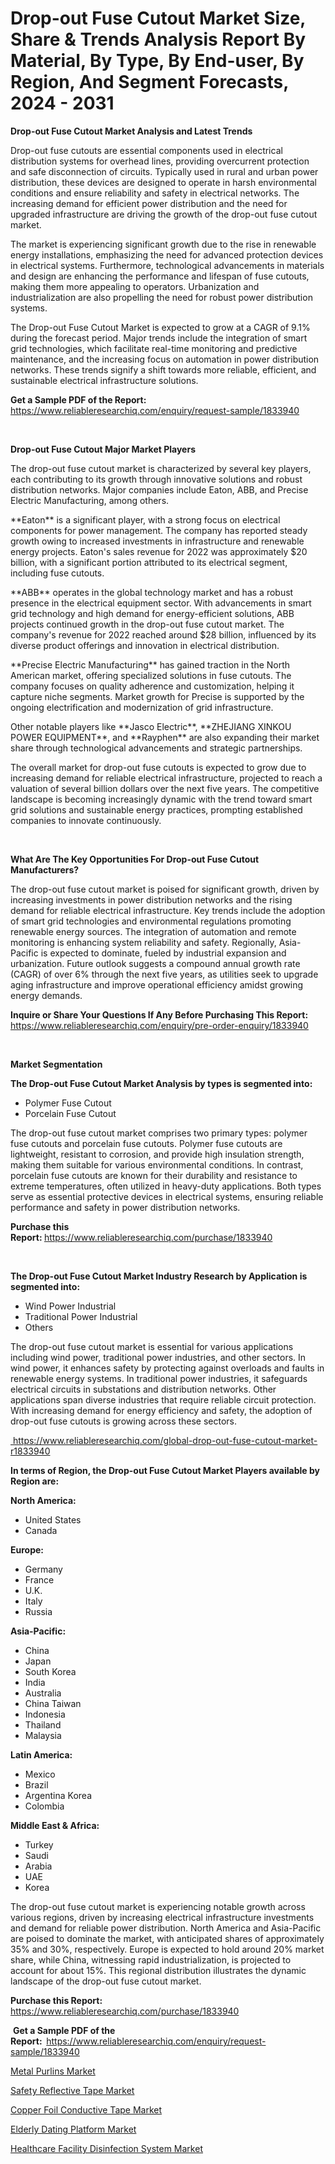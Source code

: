 <p><h1>Drop-out Fuse Cutout Market Size, Share & Trends Analysis Report By Material, By Type, By End-user, By Region, And Segment Forecasts, 2024 - 2031</h1></p><p><strong>Drop-out Fuse Cutout Market Analysis and Latest Trends</strong></p>
<p><p>Drop-out fuse cutouts are essential components used in electrical distribution systems for overhead lines, providing overcurrent protection and safe disconnection of circuits. Typically used in rural and urban power distribution, these devices are designed to operate in harsh environmental conditions and ensure reliability and safety in electrical networks. The increasing demand for efficient power distribution and the need for upgraded infrastructure are driving the growth of the drop-out fuse cutout market.</p><p>The market is experiencing significant growth due to the rise in renewable energy installations, emphasizing the need for advanced protection devices in electrical systems. Furthermore, technological advancements in materials and design are enhancing the performance and lifespan of fuse cutouts, making them more appealing to operators. Urbanization and industrialization are also propelling the need for robust power distribution systems.</p><p>The Drop-out Fuse Cutout Market is expected to grow at a CAGR of 9.1% during the forecast period. Major trends include the integration of smart grid technologies, which facilitate real-time monitoring and predictive maintenance, and the increasing focus on automation in power distribution networks. These trends signify a shift towards more reliable, efficient, and sustainable electrical infrastructure solutions.</p></p>
<p><strong>Get a Sample PDF of the Report:&nbsp;</strong> <a href="https://www.reliableresearchiq.com/enquiry/request-sample/1833940?utm_campaign=104&utm_medium=2&utm_source=Github&utm_content=ia&utm_term=17102024&utm_id=drop-out-fuse-cutout">https://www.reliableresearchiq.com/enquiry/request-sample/1833940</a></p>
<p>&nbsp;</p>
<p><strong>Drop-out Fuse Cutout Major Market Players</strong></p>
<p><p>The drop-out fuse cutout market is characterized by several key players, each contributing to its growth through innovative solutions and robust distribution networks. Major companies include Eaton, ABB, and Precise Electric Manufacturing, among others.</p><p>**Eaton** is a significant player, with a strong focus on electrical components for power management. The company has reported steady growth owing to increased investments in infrastructure and renewable energy projects. Eaton's sales revenue for 2022 was approximately $20 billion, with a significant portion attributed to its electrical segment, including fuse cutouts.</p><p>**ABB** operates in the global technology market and has a robust presence in the electrical equipment sector. With advancements in smart grid technology and high demand for energy-efficient solutions, ABB projects continued growth in the drop-out fuse cutout market. The company's revenue for 2022 reached around $28 billion, influenced by its diverse product offerings and innovation in electrical distribution.</p><p>**Precise Electric Manufacturing** has gained traction in the North American market, offering specialized solutions in fuse cutouts. The company focuses on quality adherence and customization, helping it capture niche segments. Market growth for Precise is supported by the ongoing electrification and modernization of grid infrastructure.</p><p>Other notable players like **Jasco Electric**, **ZHEJIANG XINKOU POWER EQUIPMENT**, and **Rayphen** are also expanding their market share through technological advancements and strategic partnerships. </p><p>The overall market for drop-out fuse cutouts is expected to grow due to increasing demand for reliable electrical infrastructure, projected to reach a valuation of several billion dollars over the next five years. The competitive landscape is becoming increasingly dynamic with the trend toward smart grid solutions and sustainable energy practices, prompting established companies to innovate continuously.</p></p>
<p>&nbsp;</p>
<p><strong>What Are The Key Opportunities For Drop-out Fuse Cutout Manufacturers?</strong></p>
<p><p>The drop-out fuse cutout market is poised for significant growth, driven by increasing investments in power distribution networks and the rising demand for reliable electrical infrastructure. Key trends include the adoption of smart grid technologies and environmental regulations promoting renewable energy sources. The integration of automation and remote monitoring is enhancing system reliability and safety. Regionally, Asia-Pacific is expected to dominate, fueled by industrial expansion and urbanization. Future outlook suggests a compound annual growth rate (CAGR) of over 6% through the next five years, as utilities seek to upgrade aging infrastructure and improve operational efficiency amidst growing energy demands.</p></p>
<p><strong>Inquire or Share Your Questions If Any Before Purchasing This Report:</strong> <a href="https://www.reliableresearchiq.com/enquiry/pre-order-enquiry/1833940?utm_campaign=104&utm_medium=2&utm_source=Github&utm_content=ia&utm_term=17102024&utm_id=drop-out-fuse-cutout">https://www.reliableresearchiq.com/enquiry/pre-order-enquiry/1833940</a></p>
<p>&nbsp;</p>
<p><strong>Market Segmentation</strong></p>
<p><strong>The Drop-out Fuse Cutout Market Analysis by types is segmented into:</strong></p>
<p><ul><li>Polymer Fuse Cutout</li><li>Porcelain Fuse Cutout</li></ul></p>
<p><p>The drop-out fuse cutout market comprises two primary types: polymer fuse cutouts and porcelain fuse cutouts. Polymer fuse cutouts are lightweight, resistant to corrosion, and provide high insulation strength, making them suitable for various environmental conditions. In contrast, porcelain fuse cutouts are known for their durability and resistance to extreme temperatures, often utilized in heavy-duty applications. Both types serve as essential protective devices in electrical systems, ensuring reliable performance and safety in power distribution networks.</p></p>
<p><strong>Purchase this Report:&nbsp;</strong><a href="https://www.reliableresearchiq.com/purchase/1833940?utm_campaign=104&utm_medium=2&utm_source=Github&utm_content=ia&utm_term=17102024&utm_id=drop-out-fuse-cutout">https://www.reliableresearchiq.com/purchase/1833940</a></p>
<p>&nbsp;</p>
<p><strong>The Drop-out Fuse Cutout Market Industry Research by Application is segmented into:</strong></p>
<p><ul><li>Wind Power Industrial</li><li>Traditional Power Industrial</li><li>Others</li></ul></p>
<p><p>The drop-out fuse cutout market is essential for various applications including wind power, traditional power industries, and other sectors. In wind power, it enhances safety by protecting against overloads and faults in renewable energy systems. In traditional power industries, it safeguards electrical circuits in substations and distribution networks. Other applications span diverse industries that require reliable circuit protection. With increasing demand for energy efficiency and safety, the adoption of drop-out fuse cutouts is growing across these sectors.</p></p>
<p><a href="https://www.reliableresearchiq.com/global-drop-out-fuse-cutout-market-r1833940?utm_campaign=104&utm_medium=2&utm_source=Github&utm_content=ia&utm_term=17102024&utm_id=drop-out-fuse-cutout">&nbsp;https://www.reliableresearchiq.com/global-drop-out-fuse-cutout-market-r1833940</a></p>
<p><strong>In terms of Region, the Drop-out Fuse Cutout Market Players available by Region are:</strong></p>
<p>
    <p> <strong> North America: </strong>
        <ul>
            <li>United States</li>
            <li>Canada</li>
        </ul>
        </p> 
    <p> <strong> Europe: </strong>
        <ul>
            <li>Germany</li>
            <li>France</li>
            <li>U.K.</li>
            <li>Italy</li>
            <li>Russia</li>
        </ul>
        </p> 
    <p> <strong> Asia-Pacific: </strong>
        <ul>
            <li>China</li>
            <li>Japan</li>
            <li>South Korea</li>
            <li>India</li>
            <li>Australia</li>
            <li>China Taiwan</li>
            <li>Indonesia</li>
            <li>Thailand</li>
            <li>Malaysia</li>
        </ul>
        </p> 
    <p> <strong> Latin America: </strong>
        <ul>
            <li>Mexico</li>
            <li>Brazil</li>
            <li>Argentina Korea</li>
            <li>Colombia</li>
        </ul>
        </p> 
    <p> <strong> Middle East & Africa: </strong>
        <ul>
            <li>Turkey</li>
            <li>Saudi</li>
            <li>Arabia</li>
            <li>UAE</li>
            <li>Korea</li>
        </ul>
    </p>
    </p>
<p><p>The drop-out fuse cutout market is experiencing notable growth across various regions, driven by increasing electrical infrastructure investments and demand for reliable power distribution. North America and Asia-Pacific are poised to dominate the market, with anticipated shares of approximately 35% and 30%, respectively. Europe is expected to hold around 20% market share, while China, witnessing rapid industrialization, is projected to account for about 15%. This regional distribution illustrates the dynamic landscape of the drop-out fuse cutout market.</p></p>
<p><strong>Purchase this Report: </strong><a href="https://www.reliableresearchiq.com/purchase/1833940?utm_campaign=104&utm_medium=2&utm_source=Github&utm_content=ia&utm_term=17102024&utm_id=drop-out-fuse-cutout">https://www.reliableresearchiq.com/purchase/1833940</a></p>
<p>&nbsp;<strong>Get a Sample PDF of the Report:&nbsp;&nbsp;</strong><a href="https://www.reliableresearchiq.com/enquiry/request-sample/1833940?utm_campaign=104&utm_medium=2&utm_source=Github&utm_content=ia&utm_term=17102024&utm_id=drop-out-fuse-cutout">https://www.reliableresearchiq.com/enquiry/request-sample/1833940</a></p>
<p><strong></strong></p>
<p><p><a href="https://issuu.com/reportprime-2/docs/metal-purlins-market-size-2030.pptx_60260c4aa704c1?utm_campaign=104&utm_medium=2&utm_source=Github&utm_content=ia&utm_term=17102024&utm_id=drop-out-fuse-cutout">Metal Purlins Market</a></p><p><a href="https://www.linkedin.com/pulse/future-trends-global-safety-reflective-tape-market-insights-analysis-5nume?utm_campaign=104&utm_medium=2&utm_source=Github&utm_content=ia&utm_term=17102024&utm_id=drop-out-fuse-cutout">Safety Reflective Tape Market</a></p><p><a href="https://www.linkedin.com/pulse/global-copper-foil-conductive-tape-market-share-growth-opportunities-ukcdc?utm_campaign=104&utm_medium=2&utm_source=Github&utm_content=ia&utm_term=17102024&utm_id=drop-out-fuse-cutout">Copper Foil Conductive Tape Market</a></p><p><a href="https://github.com/liz10hnbracht/Market-Research-Report-List-1/blob/main/elderly-dating-platform-market.md?utm_campaign=104&utm_medium=2&utm_source=Github&utm_content=ia&utm_term=17102024&utm_id=drop-out-fuse-cutout">Elderly Dating Platform Market</a></p><p><a href="https://github.com/rozh43oreder/Market-Research-Report-List-1/blob/main/healthcare-facility-disinfection-system-market.md?utm_campaign=104&utm_medium=2&utm_source=Github&utm_content=ia&utm_term=17102024&utm_id=drop-out-fuse-cutout">Healthcare Facility Disinfection System Market</a></p></p>
